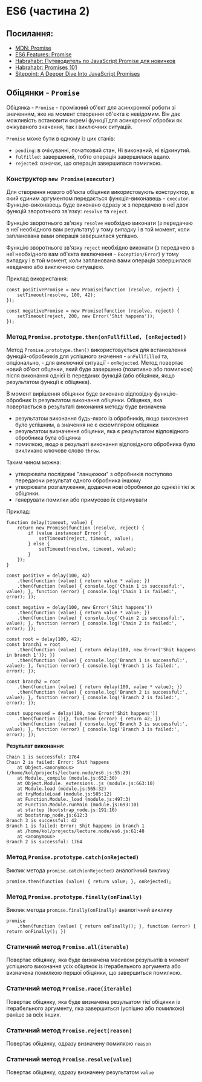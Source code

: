# ES6 (частина 2)

## Посилання:
 - [MDN: Promise](https://developer.mozilla.org/en-US/docs/Web/JavaScript/Reference/Global_Objects/Promise)
 - [ES6 Features: Promise](http://es6-features.org/#PromiseUsage)
 - [Habrahabr: Путеводитель по JavaScript Promise для новичков](https://habr.com/company/zerotech/blog/317256/)
 - [Habrahabr: Promises 101](https://habr.com/post/312670/)
 - [Sitepoint: A Deeper Dive Into JavaScript Promises](https://www.sitepoint.com/deeper-dive-javascript-promises/) 

## Обіцянки - `Promise`
Обіцянка - `Promise` - проміжний об'єкт для асинхронної роботи зі значенням, яке на момент створення об'єкта є невідомим.
Він дає можливість встановити окремі функції для асинхронної обробки як очікуваного значення, так і виключних ситуацій.

`Promise` може бути в одному із цих станів:
 - `pending`: в очікуванні, початковий стан, Ні виконаний, ні відкинутий.
 - `fulfilled`: завершений, тобто операція завершилася вдало.
 - `rejected`: означає, що операція завершилася помилкою. 

### Конструктор `new Promise(executor)`
Для створення нового об'єкта обіцянки використовують конструктор, в який єдиним аргументом передається функція-виконавець - `executor`.
Функцію-виконавець буде виконано одразу ж з передачею в неї двох функцій зворотнього зв'язку: `resolve` та `reject`.

Функцію зворотнього зв'язку `resolve` необхідно виконати (з передачею в неї необхідного вам результату) у тому випадку і в той момент, коли запланована вами операція завершилася успішно.

Функцію зворотнього зв'язку `reject` необхідно виконати (з передачею в неї необхідного вам об'єкта виключення - `Exception/Error`) у тому випадку і в той момент, коли запланована вами операція завершилася невдачею або виключною ситуацією.

Приклад використання:
```ecmascript 6
const positivePromise = new Promise(function (resolve, reject) {
    setTimeout(resolve, 100, 42);
});

const negativePromise = new Promise(function (resolve, reject) {
    setTimeout(reject, 200, new Error('Shit happens'));
});
``` 

### Метод `Promise.prototype.then(onFullfilled, [onRejected])`
Метод `Promise.prototype.then()` використовується для встановлення функцій-обробників для успішного значення - `onFullfilled` та, опціонально, - для виключної ситуації - `onRejected`.
Метод повертає новий об'єкт обцянки, який буде завершено (позитивно або помилкою) після виконання однієї із переданих функцій (або обіцянки, якщо результатом функції є обіцянка).

В момент вирішення обіцянки буде виконано відповідну функцію-обробник із результатом виконання обіцянки.
Обіцянка, яка повертається в результаті виконання методу буде визначена
 - результатом виконання будь-якого із обробників, якщо виконання було успішним, а значення не є екземпляром обіцянки
 - результатом визначення обіцянки, яка є результатом відповідного обробника була обіцянка
 - помилкою, якщо в резульаті виконання відповідного обробника було викликано ключове слово `throw`.

Таким чином можна:
 - утворювати послідовні "ланцюжки" з обробників поступово передаючи результат одного обробника іншому
 - утворювати розгалуження, додаючи нові обробники до однієї і тієї ж обіцянки.
 - генерувати помилки або примусово їх стримувати

Приклад:
```ecmascript 6
function delay(timeout, value) {
    return new Promise(function (resolve, reject) {
        if (value instanceof Error) {
            setTimeout(reject, timeout, value);
        } else {
            setTimeout(resolve, timeout, value);
        }
    });
}

const positive = delay(100, 42)
    .then(function (value) { return value * value; })
    .then(function (value) { console.log('Chain 1 is successful:', value); }, function (error) { console.log('Chain 1 is failed:', error); });

const negative = delay(100, new Error('Shit happens'))
    .then(function (value) { return value * value; })
    .then(function (value) { console.log('Chain 2 is successful:', value); }, function (error) { console.log('Chain 2 is failed:', error); });

const root = delay(100, 42);
const branch1 = root
    .then(function (value) { return delay(100, new Error('Shit happens in branch 1')); })
    .then(function (value) { console.log('Branch 1 is successful:', value); }, function (error) { console.log('Branch 1 is failed:', error); });

const branch2 = root
    .then(function (value) { return delay(100, value * value); })
    .then(function (value) { console.log('Branch 2 is successful:', value); }, function (error) { console.log('Branch 2 is failed:', error); });

const suppressed = delay(100, new Error('Shit happens'))
    .then(function (){}, function (error) { return 42; })
    .then(function (value) { console.log('Branch 3 is successful:', value); }, function (error) { console.log('Branch 3 is failed:', error); });
```

**Результат виконання:**
```text
Chain 1 is successful: 1764
Chain 2 is failed: Error: Shit happens
    at Object.<anonymous> (/home/kol/projects/lecture.node/es6.js:55:29)
    at Module._compile (module.js:652:30)
    at Object.Module._extensions..js (module.js:663:10)
    at Module.load (module.js:565:32)
    at tryModuleLoad (module.js:505:12)
    at Function.Module._load (module.js:497:3)
    at Function.Module.runMain (module.js:693:10)
    at startup (bootstrap_node.js:191:16)
    at bootstrap_node.js:612:3
Branch 3 is successful: 42
Branch 1 is failed: Error: Shit happens in branch 1
    at /home/kol/projects/lecture.node/es6.js:61:48
    at <anonymous>
Branch 2 is successful: 1764
```

### Метод `Promise.prototype.catch(onRejected)`
Виклик метода `promise.catch(onRejected)` аналогічний виклику 
```ecmascript 6
promise.then(function (value) { return value; }, onRejected);
```

### Метод `Promise.prototype.finally(onFinally)`
Виклик метода `promise.finally(onFinally)` аналогічний виклику
```ecmascript 6
promise
    .then(function (value) { return onFinally(); }, function (error) { return onFinally(); })
```

### Статичний метод `Promise.all(iterable)`
Повертає обіцянку, яка буде визначена масивом резульатів в момент успішного виконання усіх обіцянок із ітерабельного аргумента або визначена помилкою першої обіцянки, що завершиться помилкою.

### Статичний метод `Promise.race(iterable)`
Повертає обіцянку, яка буде визначена резульатом тієї обіцянки із ітерабельного аргументу, яка завершиться (успішно або помилкою) раніше за всіх інших.

### Статичний метод `Promise.reject(reason)`
Повертає обіцянку, одразу визначену помилкою `reason`

### Статичний метод `Promise.resolve(value)`
Повертає обіцянку, одразу визначену результатом `value`

